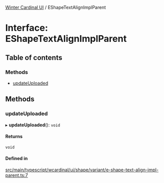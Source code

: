[Winter Cardinal UI](../README.md) / EShapeTextAlignImplParent

# Interface: EShapeTextAlignImplParent

## Table of contents

### Methods

- [updateUploaded](EShapeTextAlignImplParent.md#updateuploaded)

## Methods

### updateUploaded

▸ **updateUploaded**(): `void`

#### Returns

`void`

#### Defined in

[src/main/typescript/wcardinal/ui/shape/variant/e-shape-text-align-impl-parent.ts:7](https://github.com/winter-cardinal/winter-cardinal-ui/blob/v0.154.0/src/main/typescript/wcardinal/ui/shape/variant/e-shape-text-align-impl-parent.ts#L7)
